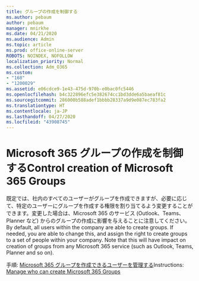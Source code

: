 ```yaml
---
title: グループの作成を制御する
ms.author: pebaum
author: pebaum
manager: mnirkhe
ms.date: 04/21/2020
ms.audience: Admin
ms.topic: article
ms.prod: office-online-server
ROBOTS: NOINDEX, NOFOLLOW
localization_priority: Normal
ms.collection: Adm_O365
ms.custom:
- "168"
- "1200029"
ms.assetid: e06cdce9-1e43-475d-970b-e0bac0fc5446
ms.openlocfilehash: b4c322896efc5e382674cc1bd3dde6a5baeaf81c
ms.sourcegitcommit: 286000b588adef1bbbb28337a9d9e087ec783fa2
ms.translationtype: HT
ms.contentlocale: ja-JP
ms.lasthandoff: 04/27/2020
ms.locfileid: "43908745"
---
```

# <a name="control-creation-of-microsoft-365-groups"></a><span data-ttu-id="6a99c-102">Microsoft 365 グループの作成を制御する</span><span class="sxs-lookup"><span data-stu-id="6a99c-102">Control creation of Microsoft 365 Groups</span></span>

<span data-ttu-id="6a99c-p101">既定では、社内のすべてのユーザーがグループを作成できますが、必要に応じて、特定のユーザーにグループを作成する権限を割り当てるよう変更することができます。変更した場合は、Microsoft 365 のサービス (Outlook、Teams、Planner など) からのグループの作成に影響を与えることに注意してください。</span><span class="sxs-lookup"><span data-stu-id="6a99c-p101">By default, all users within the company are able to create groups. If needed, you are able to change this, and assign the right to create groups to a set of people within your company. Note that this will have impact on creation of groups from any Microsoft 365 service (such as Outlook, Teams, Planner and so on).</span></span>
  
<span data-ttu-id="6a99c-106">手順: [Microsoft 365 グループを作成できるユーザーを管理する](https://docs.microsoft.com/office365/admin/create-groups/manage-creation-of-groups)</span><span class="sxs-lookup"><span data-stu-id="6a99c-106">Instructions: [Manage who can create Microsoft 365 Groups](https://docs.microsoft.com/office365/admin/create-groups/manage-creation-of-groups)</span></span>
